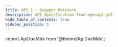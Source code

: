 ```yaml
---
title: API 1 - Swagger Petstore
description: API Specification from openapi.yml
hide_table_of_contents: true
sidebar_position: 5
---
```


import ApiDocMdx from '@theme/ApiDocMdx';

<ApiDocMdx id="using-single-yaml" />

